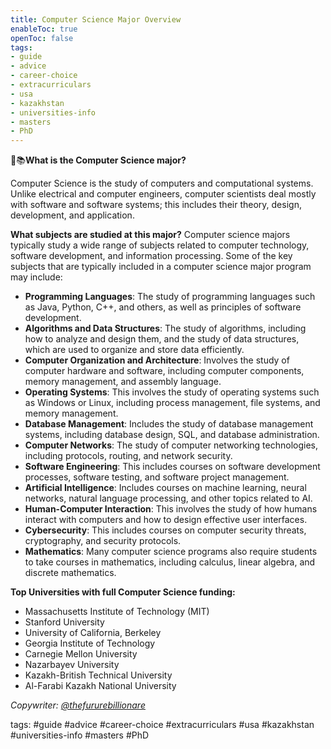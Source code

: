 ```yaml
---
title: Computer Science Major Overview
enableToc: true
openToc: false
tags:
- guide
- advice
- career-choice
- extracurriculars
- usa
- kazakhstan 
- universities-info
- masters
- PhD
---
```

👾📚**What is the Computer Science major?**

Computer Science is the study of computers and computational systems. Unlike electrical and computer engineers, computer scientists deal mostly with software and software systems; this includes their theory, design, development, and application.

**What subjects are studied at this major?**
Computer science majors typically study a wide range of subjects related to computer technology, software development, and information processing. Some of the key subjects that are typically included in a computer science major program may include:

- **Programming Languages**: The study of programming languages such as Java, Python, C++, and others, as well as principles of software development.
- **Algorithms and Data Structures**: The study of algorithms, including how to analyze and design them, and the study of data structures, which are used to organize and store data efficiently.
- **Computer Organization and Architecture**: Involves the study of computer hardware and software, including computer components, memory management, and assembly language.
- **Operating Systems**: This involves the study of operating systems such as Windows or Linux, including process management, file systems, and memory management.
- **Database Management**: Includes the study of database management systems, including database design, SQL, and database administration.
- **Computer Networks**: The study of computer networking technologies, including protocols, routing, and network security.
- **Software Engineering**: This includes courses on software development processes, software testing, and software project management.
- **Artificial Intelligence**: Includes courses on machine learning, neural networks, natural language processing, and other topics related to AI.
- **Human-Computer Interaction**: This involves the study of how humans interact with computers and how to design effective user interfaces.
- **Cybersecurity**: This includes courses on computer security threats, cryptography, and security protocols.
- **Mathematics**: Many computer science programs also require students to take courses in mathematics, including calculus, linear algebra, and discrete mathematics.

**Top Universities with full Computer Science funding:**
- Massachusetts Institute of Technology (MIT)
- Stanford University
- University of California, Berkeley
- Georgia Institute of Technology
- Carnegie Mellon University
- Nazarbayev University
- Kazakh-British Technical University
- Al-Farabi Kazakh National University

*Copywriter: [@thefururebillionare](https://t.me/thefururebillionare)*

tags: 
#guide 
#advice
#career-choice
#extracurriculars
#usa
#kazakhstan 
#universities-info
#masters
#PhD